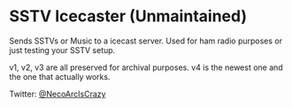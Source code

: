 # SSTV Icecaster (Unmaintained)

Sends SSTVs or Music to a icecast server. Used for ham radio purposes or just testing your SSTV setup.  

v1, v2, v3 are all preserved for archival purposes.
v4 is the newest one and the one that actually works.  
  
Twitter: [@NecoArcIsCrazy](https://twitter.com/NecoArcIsCrazy])
